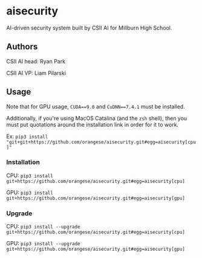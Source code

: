 # aisecurity

AI-driven security system built by CSII AI for Millburn High School.

## Authors

CSII AI head: Ryan Park

CSII AI VP: Liam Pilarski

## Usage

Note that for GPU usage, `CUDA==9.0` and `CuDNN==7.4.1` must be installed.

Additionally, if you're using MacOS Catalina (and the `zsh` shell), then you must put quotations around the installation link
in order for it to work. 

Ex: `pip3 install "git+git+https://github.com/orangese/aisecurity.git#egg=aisecurity[cpu]"`

### Installation

CPU: `pip3 install git+https://github.com/orangese/aisecurity.git#egg=aisecurity[cpu]`

GPU: `pip3 install git+https://github.com/orangese/aisecurity.git#egg=aisecurity[gpu]`

### Upgrade

CPU: `pip3 install --upgrade git+https://github.com/orangese/aisecurity.git#egg=aisecurity[cpu]`

GPU: `pip3 install --upgrade git+https://github.com/orangese/aisecurity.git#egg=aisecurity[gpu]`
